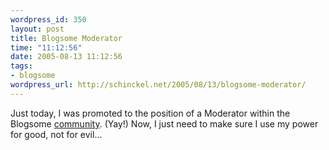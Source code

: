 ```yaml
--- 
wordpress_id: 350
layout: post
title: Blogsome Moderator
time: "11:12:56"
date: 2005-08-13 11:12:56
tags: 
- blogsome
wordpress_url: http://schinckel.net/2005/08/13/blogsome-moderator/
---
```

Just today, I was promoted to the position of a Moderator within the Blogsome [community][1]. (Yay!) Now, I just need to make sure I use my power for good, not for evil... 

   [1]: http://www.blogsome.com/forum/

